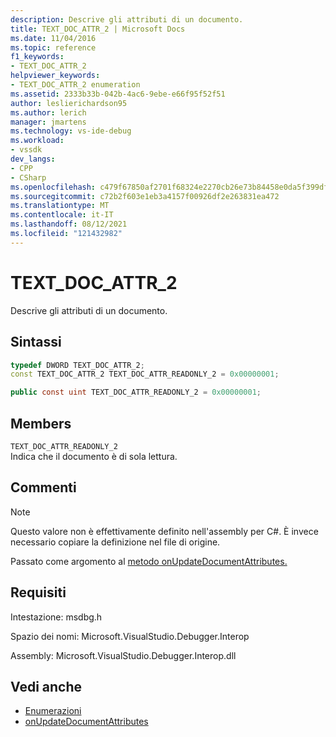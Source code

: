 ```yaml
---
description: Descrive gli attributi di un documento.
title: TEXT_DOC_ATTR_2 | Microsoft Docs
ms.date: 11/04/2016
ms.topic: reference
f1_keywords:
- TEXT_DOC_ATTR_2
helpviewer_keywords:
- TEXT_DOC_ATTR_2 enumeration
ms.assetid: 2333b33b-042b-4ac6-9ebe-e66f95f52f51
author: leslierichardson95
ms.author: lerich
manager: jmartens
ms.technology: vs-ide-debug
ms.workload:
- vssdk
dev_langs:
- CPP
- CSharp
ms.openlocfilehash: c479f67850af2701f68324e2270cb26e73b84458e0da5f399df0b1b26430b234
ms.sourcegitcommit: c72b2f603e1eb3a4157f00926df2e263831ea472
ms.translationtype: MT
ms.contentlocale: it-IT
ms.lasthandoff: 08/12/2021
ms.locfileid: "121432982"
---
```

# <a name="text_doc_attr_2"></a>TEXT_DOC_ATTR_2
Descrive gli attributi di un documento.

## <a name="syntax"></a>Sintassi

```cpp
typedef DWORD TEXT_DOC_ATTR_2;
const TEXT_DOC_ATTR_2 TEXT_DOC_ATTR_READONLY_2 = 0x00000001;
```

```csharp
public const uint TEXT_DOC_ATTR_READONLY_2 = 0x00000001;
```

## <a name="members"></a>Members
 `TEXT_DOC_ATTR_READONLY_2`\
 Indica che il documento è di sola lettura.

## <a name="remarks"></a>Commenti

> [!NOTE]
> Questo valore non è effettivamente definito nell'assembly per C#. È invece necessario copiare la definizione nel file di origine.

 Passato come argomento al [metodo onUpdateDocumentAttributes.](../../../extensibility/debugger/reference/idebugdocumenttextevents2-onupdatedocumentattributes.md)

## <a name="requirements"></a>Requisiti
 Intestazione: msdbg.h

 Spazio dei nomi: Microsoft.VisualStudio.Debugger.Interop

 Assembly: Microsoft.VisualStudio.Debugger.Interop.dll

## <a name="see-also"></a>Vedi anche
- [Enumerazioni](../../../extensibility/debugger/reference/enumerations-visual-studio-debugging.md)
- [onUpdateDocumentAttributes](../../../extensibility/debugger/reference/idebugdocumenttextevents2-onupdatedocumentattributes.md)
